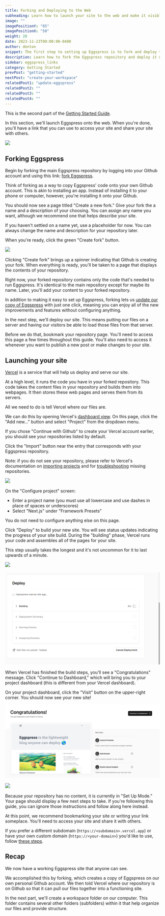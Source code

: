 ```yaml
---
title: Forking and Deploying to the Web
subheading: Learn how to launch your site to the web and make it visible to the world
image: ""
imagePositionY: "85"
imagePositionX: "50"
weight: 20
date: 2023-11-23T00:00:00-0400
author: denton
snippet: The first step to setting up Eggspress is to fork and deploy the main Eggspress repository. We'll show you how to do this using your web Browser. To complete these step, you'll need accounts on Github and Vercel.
description: Learn how to fork the Eggspress repository and deploy it using Github and Vercel.
sidebar: eggspress_links
category: Getting Started
prevPost: "getting-started"
nextPost: "create-your-workspace"
relatedPost1: "update-eggspress"
relatedPost2: ""
relatedPost3: ""
relatedPost4: ""
---
```


This is the second part of the [Getting Started Guide](/blog/getting-started). 

In this section, we'll launch Eggspress onto the web. When you're done, you'll have a link that you can use to access your site and share your site with others.

![](fork%201.jpeg)

## Forking Eggspress
Begin by forking the main Eggspress repository by logging into your Github account and using this link: [fork Eggspress](https://github.com/dentonzh/Eggspress/fork).

Think of forking as a way to copy Eggspress' code onto your own Github account. This is akin to installing an app. Instead of installing it to your phone or computer, however, you're installing it onto your Github.

You should now see a page titled "Create a new fork." Give your fork the a name and a description of your choosing. You can assign any name you want, although we recommend one that helps describe your site.

If you haven't settled on a name yet, use a placeholder for now. You can always change the name and description for your repository later.

When you're ready, click the green "Create fork" button.

![](Pasted%20image%2020231125172256.png)

Clicking "Create fork" brings up a spinner indicating that Github is creating your fork. When everything is ready, you'll be taken to a page that displays the contents of your repository.

Right now, your forked repository contains only the code that's needed to run Eggspress. It's identical to the main repository except for maybe its name. Later, you'll add your content to your forked repository.

In addition to making it easy to set up Eggspress, forking lets us [update our copy of Eggspress](/blog/update-eggspress) with just one click, meaning you can enjoy all of the new improvements and features without configuring anything.

In the next step, we'll deploy our site. This means putting our files on a server and having our visitors be able to load those files from that server.

Before we do that, bookmark your repository page. You'll need to access this page a few times throughout this guide. You'll also need to access it whenever you want to publish a new post or make changes to your site.

## Launching your site
[Vercel](https://vercel.com/) is a service that will help us deploy and serve our site.

At a high level, it runs the code you have in your forked repository. This code takes the content files in your repository and builds them into webpages. It then stores these web pages and serves them from its servers.

All we need to do is tell Vercel where our files are.

We can do this by opening Vercel's [dashboard view](https://vercel.com/dashboard). On this page, click the "Add new..." button and select "Project" from the dropdown menu.

If you chose "Continue with Github" to create your Vercel account earlier, you should see your repositories listed by default. 

Click the "Import" button near the entry that corresponds with your Eggspress repository.

Note: if you do not see your repository, please refer to Vercel's documentation on [importing projects](https://vercel.com/docs/getting-started-with-vercel/import) and for [troubleshooting](https://vercel.com/guides/unable-to-find-github-repository) missing repositories.

![](Pasted%20image%2020231125172817.png)

On the "Configure project" screen:
- Enter a project name (you must use all lowercase and use dashes in place of spaces or underscores)
- Select "Next.js" under "Framework Presets"

You do not need to configure anything else on this page.

Click "Deploy" to build your new site. You will see status updates indicating the progress of your site build. During the "building" phase, Vercel runs your code and assembles all of the pages for your site. 

This step usually takes the longest and it's not uncommon for it to last upwards of a minute.

![](Pasted%20image%2020231125172514.png)

![](my_posts/getting_started/images/Pasted%20image%2020231204204005.png)

When Vercel has finished the build steps, you'll see a "Congratulations" message. Click "Continue to Dashboard," which will bring you to your project dashboard (this is different from your Vercel dashboard).

On your project dashboard, click the "Visit" button on the upper-right corner. You should now see your new site!

![](my_posts/getting_started/images/Pasted%20image%2020231204204101.png)

![](Pasted%20image%2020231126192841.png)

Because your repository has no content, it is currently in "Set Up Mode." Your page should display a few next steps to take. If you're following this guide, you can ignore those instructions and follow along here instead.

At this point, we recommend bookmarking your site or writing your link someplace. You'll need to access your site and share it with others.

If you prefer a different subdomain (`https://<subdomain>.vercel.app`) or have your own custom domain (`https://<your-domain>`) you'd like to use, follow [these steps](https://vercel.com/guides/how-do-i-add-a-custom-domain-to-my-vercel-project).

## Recap
We now have a working Eggspress site that anyone can see. 

We accomplished this by forking, which creates a copy of Eggspress on our own personal Github account. We then told Vercel where our repository is on Github so that it can pull our files together into a functioning site.

In the next part, we'll create a workspace folder on our computer. This folder contains several other folders (subfolders) within it that help organize our files and provide structure.